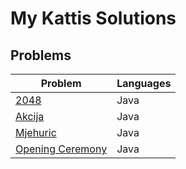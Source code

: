 # My Kattis Solutions

## Problems
| Problem | Languages |
| - | - |
| [2048](https://github.com/szeying02/kattis/tree/main/2048) | Java |
| [Akcija](https://github.com/szeying02/kattis/tree/main/Akcija) | Java |
| [Mjehuric](https://github.com/szeying02/kattis/tree/main/Mjehuric) | Java |
| [Opening Ceremony](https://github.com/szeying02/kattis/tree/main/Opening%20Ceremony) | Java |
